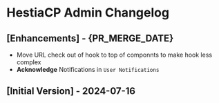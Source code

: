 # HestiaCP Admin Changelog

## [Enhancements] - {PR_MERGE_DATE}

- Move URL check out of hook to top of componnts to make hook less complex
- **Acknowledge** Notifications in `User Notifications`

## [Initial Version] - 2024-07-16